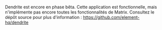   Dendrite est encore en phase bêta.
   Cette application est fonctionnelle, mais n'implémente pas encore toutes les fonctionnalités de Matrix.
   Consultez le dépôt source pour plus d'information : https://github.com/element-hq/dendrite
